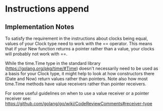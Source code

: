 # Instructions append

## Implementation Notes

To satisfy the requirement in the instructions about clocks being equal, values of
your Clock type need to work with the == operator. This means that if your
New function returns a pointer rather than a value, your clocks will
probably not work with ==.

While the time.Time type in the standard library (https://golang.org/pkg/time/#Time)
doesn't necessarily need to be used as a basis for your Clock type, it might
help to look at how constructors there (Date and Now) return values rather
than pointers. Note also how most time.Time methods have value receivers
rather than pointer receivers.

For some useful guidelines on when to use a value receiver or a pointer
receiver see: https://github.com/golang/go/wiki/CodeReviewComments#receiver-type
